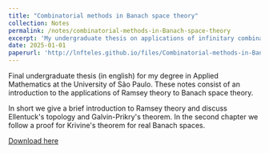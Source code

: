 ```yaml
---
title: "Combinatorial methods in Banach space theory"
collection: Notes
permalink: /notes/combinatorial-methods-in-Banach-space-theory
excerpt: 'My undergraduate thesis on applications of infinitary combinatorics to Banach space theory'
date: 2025-01-01
paperurl: 'http://lnfteles.github.io/files/Combinatorial-methods-in-Banach-space-theory.pdf'
---
```

Final undergraduate thesis (in english) for my degree in Applied Mathematics at the University of São Paulo. These notes consist of an introduction to the applications of Ramsey theory to Banach space theory.

In short we give a brief introduction to Ramsey theory and discuss Ellentuck's topology and Galvin-Prikry's theorem. In the second chapter we follow a proof for Krivine's theorem for real Banach spaces.

[Download here](http://lnfteles.github.io/files/Combinatorial-methods-in-Banach-space-theory.pdf)
